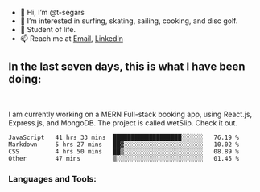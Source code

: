 
- 👋 Hi, I’m @t-segars
- 👀 I’m interested in surfing, skating, sailing, cooking, and disc golf.
- 🌱 Student of life.
- 📫 Reach me at [Email](t.segars@outlook.com), [LinkedIn](https://www.linkedin.com/in/tim-segars/)
## In the last seven days, this is what I have been doing:
<br />


I am currently working on a MERN Full-stack booking app, using React.js, Express.js, and MongoDB. The project is called wetSlip. Check it out.


<!--START_SECTION:waka-->

```text
JavaScript   41 hrs 33 mins  ███████████████████░░░░░░   76.19 %
Markdown     5 hrs 27 mins   ██▓░░░░░░░░░░░░░░░░░░░░░░   10.02 %
CSS          4 hrs 50 mins   ██▒░░░░░░░░░░░░░░░░░░░░░░   08.89 %
Other        47 mins         ▒░░░░░░░░░░░░░░░░░░░░░░░░   01.45 %
```

<!--END_SECTION:waka-->
### Languages and Tools:


